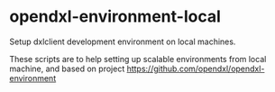 # opendxl-environment-local
Setup dxlclient development environment on local machines. 

These scripts are to help setting up scalable environments from local machine, and based on project https://github.com/opendxl/opendxl-environment

